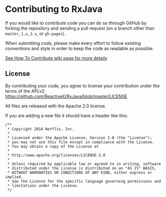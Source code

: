 # Contributing to RxJava

If you would like to contribute code you can do so through GitHub by forking the repository and sending a pull request (on a branch other than `master`, `1.x`, `2.x`, or `gh-pages`).

When submitting code, please make every effort to follow existing conventions and style in order to keep the code as readable as possible.

[See How To Contribute wiki page for more details](https://github.com/ReactiveX/RxJava/wiki/How-to-Contribute)

## License

By contributing your code, you agree to license your contribution under the terms of the APLv2: https://github.com/ReactiveX/RxJava/blob/master/LICENSE

All files are released with the Apache 2.0 license.

If you are adding a new file it should have a header like this:

```
/**
 * Copyright 2014 Netflix, Inc.
 * 
 * Licensed under the Apache License, Version 2.0 (the "License");
 * you may not use this file except in compliance with the License.
 * You may obtain a copy of the License at
 * 
 * http://www.apache.org/licenses/LICENSE-2.0
 * 
 * Unless required by applicable law or agreed to in writing, software
 * distributed under the License is distributed on an "AS IS" BASIS,
 * WITHOUT WARRANTIES OR CONDITIONS OF ANY KIND, either express or implied.
 * See the License for the specific language governing permissions and
 * limitations under the License.
 */
 ```

